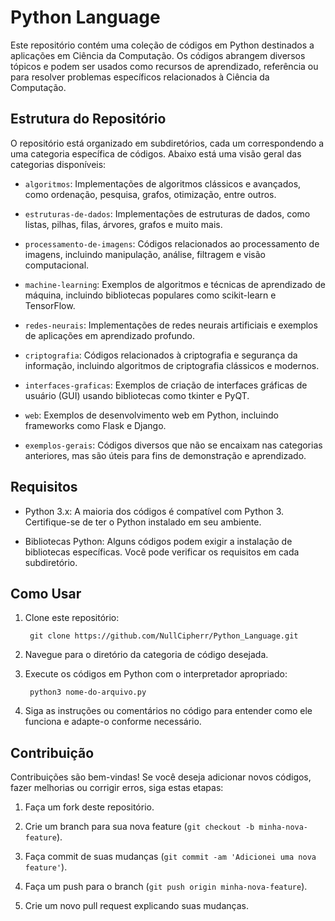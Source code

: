 # **Python Language**

Este repositório contém uma coleção de códigos em Python destinados a aplicações em Ciência da Computação. Os códigos abrangem diversos tópicos e podem ser usados como recursos de aprendizado, referência ou para resolver problemas específicos relacionados à Ciência da Computação.

## Estrutura do Repositório

O repositório está organizado em subdiretórios, cada um correspondendo a uma categoria específica de códigos. Abaixo está uma visão geral das categorias disponíveis:

- `algoritmos`: Implementações de algoritmos clássicos e avançados, como ordenação, pesquisa, grafos, otimização, entre outros.

- `estruturas-de-dados`: Implementações de estruturas de dados, como listas, pilhas, filas, árvores, grafos e muito mais.

- `processamento-de-imagens`: Códigos relacionados ao processamento de imagens, incluindo manipulação, análise, filtragem e visão computacional.

- `machine-learning`: Exemplos de algoritmos e técnicas de aprendizado de máquina, incluindo bibliotecas populares como scikit-learn e TensorFlow.

- `redes-neurais`: Implementações de redes neurais artificiais e exemplos de aplicações em aprendizado profundo.

- `criptografia`: Códigos relacionados à criptografia e segurança da informação, incluindo algoritmos de criptografia clássicos e modernos.

- `interfaces-graficas`: Exemplos de criação de interfaces gráficas de usuário (GUI) usando bibliotecas como tkinter e PyQT.

- `web`: Exemplos de desenvolvimento web em Python, incluindo frameworks como Flask e Django.

- `exemplos-gerais`: Códigos diversos que não se encaixam nas categorias anteriores, mas são úteis para fins de demonstração e aprendizado.

## Requisitos

- Python 3.x: A maioria dos códigos é compatível com Python 3. Certifique-se de ter o Python instalado em seu ambiente.

- Bibliotecas Python: Alguns códigos podem exigir a instalação de bibliotecas específicas. Você pode verificar os requisitos em cada subdiretório.

## Como Usar

1. Clone este repositório:

		git clone https://github.com/NullCipherr/Python_Language.git
	
2. Navegue para o diretório da categoria de código desejada.

3. Execute os códigos em Python com o interpretador apropriado:

		python3 nome-do-arquivo.py
	

4. Siga as instruções ou comentários no código para entender como ele funciona e adapte-o conforme necessário.

## Contribuição

Contribuições são bem-vindas! Se você deseja adicionar novos códigos, fazer melhorias ou corrigir erros, siga estas etapas:

1. Faça um fork deste repositório.

2. Crie um branch para sua nova feature (`git checkout -b minha-nova-feature`).

3. Faça commit de suas mudanças (`git commit -am 'Adicionei uma nova feature'`).

4. Faça um push para o branch (`git push origin minha-nova-feature`).

5. Crie um novo pull request explicando suas mudanças.






	


